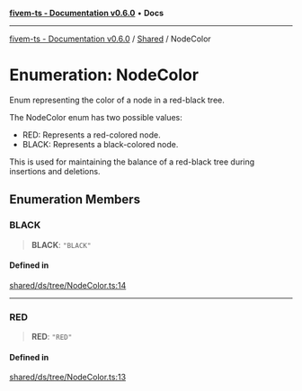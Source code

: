 [**fivem-ts - Documentation v0.6.0**](../../../README.md) • **Docs**

***

[fivem-ts - Documentation v0.6.0](../../../README.md) / [Shared](../README.md) / NodeColor

# Enumeration: NodeColor

Enum representing the color of a node in a red-black tree.

The NodeColor enum has two possible values:
- RED: Represents a red-colored node.
- BLACK: Represents a black-colored node.

This is used for maintaining the balance of a red-black tree during insertions and deletions.

## Enumeration Members

### BLACK

> **BLACK**: `"BLACK"`

#### Defined in

[shared/ds/tree/NodeColor.ts:14](https://github.com/Purpose-Dev/fivem-ts/blob/main/src/shared/ds/tree/NodeColor.ts#L14)

***

### RED

> **RED**: `"RED"`

#### Defined in

[shared/ds/tree/NodeColor.ts:13](https://github.com/Purpose-Dev/fivem-ts/blob/main/src/shared/ds/tree/NodeColor.ts#L13)

